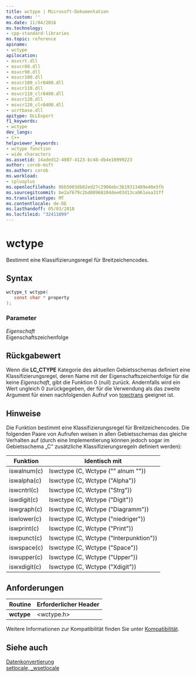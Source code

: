 ```yaml
---
title: wctype | Microsoft-Dokumentation
ms.custom: ''
ms.date: 11/04/2016
ms.technology:
- cpp-standard-libraries
ms.topic: reference
apiname:
- wctype
apilocation:
- msvcrt.dll
- msvcr80.dll
- msvcr90.dll
- msvcr100.dll
- msvcr100_clr0400.dll
- msvcr110.dll
- msvcr110_clr0400.dll
- msvcr120.dll
- msvcr120_clr0400.dll
- ucrtbase.dll
apitype: DLLExport
f1_keywords:
- wctype
dev_langs:
- C++
helpviewer_keywords:
- wctype function
- wide characters
ms.assetid: 14aded12-4087-4123-bc48-db4e10999223
author: corob-msft
ms.author: corob
ms.workload:
- cplusplus
ms.openlocfilehash: 0bb5003db02ed27c2906ebc3619313489e40e5fb
ms.sourcegitcommit: be2a7679c2bd80968204dee03d13ca961eaa31ff
ms.translationtype: MT
ms.contentlocale: de-DE
ms.lasthandoff: 05/03/2018
ms.locfileid: "32411899"
---
```

# <a name="wctype"></a>wctype

Bestimmt eine Klassifizierungsregel für Breitzeichencodes.

## <a name="syntax"></a>Syntax

```C
wctype_t wctype(
   const char * property
);
```

### <a name="parameters"></a>Parameter

*Eigenschaft*<br/>
Eigenschaftszeichenfolge

## <a name="return-value"></a>Rückgabewert

Wenn die **LC_CTYPE** Kategorie des aktuellen Gebietsschemas definiert eine Klassifizierungsregel, deren Name mit der Eigenschaftszeichenfolge für die keine *Eigenschaft*, gibt die Funktion 0 (null) zurück. Andernfalls wird ein Wert ungleich 0 zurückgegeben, der für die Verwendung als das zweite Argument für einen nachfolgenden Aufruf von [towctrans](towctrans.md) geeignet ist.

## <a name="remarks"></a>Hinweise

Die Funktion bestimmt eine Klassifizierungsregel für Breitzeichencodes. Die folgenden Paare von Aufrufen weisen in allen Gebietsschemas das gleiche Verhalten auf (durch eine Implementierung können jedoch sogar im Gebietsschema „C“ zusätzliche Klassifizierungsregeln definiert werden):

|Funktion|Identisch mit|
|--------------|-------------|
|iswalnum(c)|Iswctype (C, Wctype ("" alnum ""))|
|iswalpha(c)|Iswctype (C, Wctype ("Alpha"))|
|iswcntrl(c)|Iswctype (C, Wctype ("Strg"))|
|iswdigit(c)|Iswctype (C, Wctype ("Digit"))|
|iswgraph(c)|Iswctype (C, Wctype ("Diagramm"))|
|iswlower(c)|Iswctype (C, Wctype ("niedriger"))|
|iswprint(c)|Iswctype (C, Wctype ("Print"))|
|iswpunct(c)|Iswctype (C, Wctype ("Interpunktion"))|
|iswspace(c)|Iswctype (C, Wctype ("Space"))|
|iswupper(c)|Iswctype (C, Wctype ("Upper"))|
|iswxdigit(c)|Iswctype (C, Wctype ("Xdigit"))|

## <a name="requirements"></a>Anforderungen

|Routine|Erforderlicher Header|
|-------------|---------------------|
|**wctype**|\<wctype.h>|

Weitere Informationen zur Kompatibilität finden Sie unter [Kompatibilität](../../c-runtime-library/compatibility.md).

## <a name="see-also"></a>Siehe auch

[Datenkonvertierung](../../c-runtime-library/data-conversion.md)<br/>
[setlocale, _wsetlocale](setlocale-wsetlocale.md)<br/>
